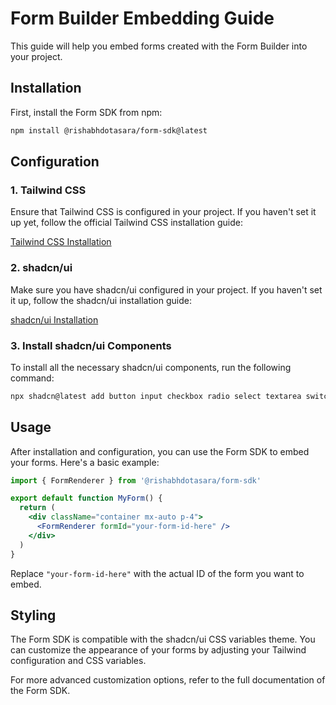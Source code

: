 
# Form Builder Embedding Guide

This guide will help you embed forms created with the Form Builder into your project.

## Installation

First, install the Form SDK from npm:

```bash
npm install @rishabhdotasara/form-sdk@latest
```

## Configuration

### 1. Tailwind CSS

Ensure that Tailwind CSS is configured in your project. If you haven't set it up yet, follow the official Tailwind CSS installation guide:

[Tailwind CSS Installation](https://tailwindcss.com/docs/installation)

### 2. shadcn/ui

Make sure you have shadcn/ui configured in your project. If you haven't set it up, follow the shadcn/ui installation guide:

[shadcn/ui Installation](https://ui.shadcn.com/docs/installation)

### 3. Install shadcn/ui Components

To install all the necessary shadcn/ui components, run the following command:

```bash
npx shadcn@latest add button input checkbox radio select textarea switch slider card
```

## Usage

After installation and configuration, you can use the Form SDK to embed your forms. Here's a basic example:

```jsx
import { FormRenderer } from '@rishabhdotasara/form-sdk'

export default function MyForm() {
  return (
    <div className="container mx-auto p-4">
      <FormRenderer formId="your-form-id-here" />
    </div>
  )
}
```

Replace `"your-form-id-here"` with the actual ID of the form you want to embed.

## Styling

The Form SDK is compatible with the shadcn/ui CSS variables theme. You can customize the appearance of your forms by adjusting your Tailwind configuration and CSS variables.

For more advanced customization options, refer to the full documentation of the Form SDK.
